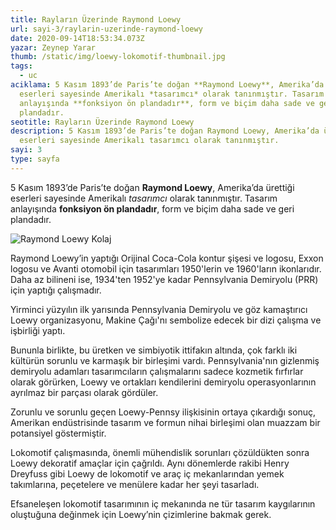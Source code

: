 ```yaml
---
title: Rayların Üzerinde Raymond Loewy
url: sayi-3/raylarin-uzerinde-raymond-loewy
date: 2020-09-14T18:53:34.073Z
yazar: Zeynep Yarar
thumb: /static/img/loewy-lokomotif-thumbnail.jpg
tags:
  - uc
aciklama: 5 Kasım 1893’de Paris’te doğan **Raymond Loewy**, Amerika’da ürettiği
  eserleri sayesinde Amerikalı *tasarımcı* olarak tanınmıştır. Tasarım
  anlayışında **fonksiyon ön plandadır**, form ve biçim daha sade ve geri
  plandadır.
seotitle: Rayların Üzerinde Raymond Loewy
description: 5 Kasım 1893’de Paris’te doğan Raymond Loewy, Amerika’da ürettiği
  eserleri sayesinde Amerikalı tasarımcı olarak tanınmıştır.
sayi: 3
type: sayfa
---
```

5 Kasım 1893’de Paris’te doğan **Raymond Loewy**, Amerika’da ürettiği eserleri sayesinde Amerikalı *tasarımcı* olarak tanınmıştır. Tasarım anlayışında **fonksiyon ön plandadır**, form ve biçim daha sade ve geri plandadır.

![Raymond Loewy Kolaj](/img/raymond-loewy-collage.jpg)

Raymond Loewy’in yaptığı Orijinal Coca-Cola kontur şişesi ve logosu, Exxon logosu ve Avanti otomobil için tasarımları 1950'lerin ve 1960'ların ikonlarıdır. Daha az bilineni ise, 1934'ten 1952'ye kadar Pennsylvania Demiryolu (PRR) için yaptığı çalışmadır.

Yirminci yüzyılın ilk yarısında Pennsylvania Demiryolu ve göz kamaştırıcı Loewy organizasyonu, Makine Çağı'nı sembolize edecek bir dizi çalışma ve işbirliği yaptı.

Bununla birlikte, bu üretken ve simbiyotik ittifakın altında, çok farklı iki kültürün sorunlu ve karmaşık bir birleşimi vardı. Pennsylvania'nın gizlenmiş demiryolu adamları tasarımcıların çalışmalarını sadece kozmetik fırfırlar olarak görürken, Loewy ve ortakları kendilerini demiryolu operasyonlarının ayrılmaz bir parçası olarak gördüler.

Zorunlu ve sorunlu geçen Loewy-Pennsy ilişkisinin ortaya çıkardığı sonuç, Amerikan endüstrisinde tasarım ve formun nihai birleşimi olan muazzam bir potansiyel göstermiştir.

Lokomotif çalışmasında, önemli mühendislik sorunları çözüldükten sonra Loewy dekoratif amaçlar için çağrıldı. Aynı dönemlerde rakibi Henry Dreyfuss gibi Loewy de lokomotif ve araç iç mekanlarından yemek takımlarına, peçetelere ve menülere kadar her şeyi tasarladı.

Efsaneleşen lokomotif tasarımının iç mekanında ne tür tasarım kaygılarının oluştuğuna değinmek için Loewy’nin çizimlerine bakmak gerek.